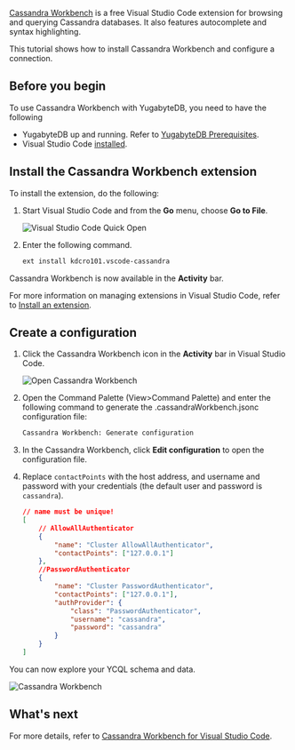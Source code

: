 <!---
title: Use Visual Studio Code with YugabyteDB YCQL
headerTitle: Cassandra Workbench
linkTitle: Cassandra Workbench
description: Configure Visual Studio Code to work with YCQL.
menu:
  v2.20:
    identifier: visualstudioworkbench
    parent: tools
    weight: 40
type: docs
--->
<!--
+++
private = true
+++
-->

[Cassandra Workbench](https://marketplace.visualstudio.com/items?itemName=kdcro101.vscode-cassandra) is a free Visual Studio Code extension for browsing and querying Cassandra databases. It also features autocomplete and syntax highlighting.

This tutorial shows how to install Cassandra Workbench and configure a connection.

## Before you begin

To use Cassandra Workbench with YugabyteDB, you need to have the following

- YugabyteDB up and running. Refer to [YugabyteDB Prerequisites](../#yugabytedb-prerequisites).
- Visual Studio Code [installed](https://code.visualstudio.com).

## Install the Cassandra Workbench extension

To install the extension, do the following:

1. Start Visual Studio Code and from the **Go** menu, choose **Go to File**.

    ![Visual Studio Code Quick Open](/images/develop/tools/vscodeworkbench/vscode_control_p.png)

1. Enter the following command.

    ```sh
    ext install kdcro101.vscode-cassandra
    ```

Cassandra Workbench is now available in the **Activity** bar.

For more information on managing extensions in Visual Studio Code, refer to [Install an extension](https://code.visualstudio.com/docs/editor/extension-marketplace#_install-an-extension).

## Create a configuration

1. Click the Cassandra Workbench icon in the **Activity** bar in Visual Studio Code.

    ![Open Cassandra Workbench](/images/develop/tools/vscodeworkbench/cloudicon.png)

1. Open the Command Palette (View>Command Palette) and enter the following command to generate the .cassandraWorkbench.jsonc configuration file:

    ```sh
    Cassandra Workbench: Generate configuration
    ```

1. In the Cassandra Workbench, click **Edit configuration** to open the configuration file.

1. Replace `contactPoints` with the host address, and username and password with your credentials (the default user and password is `cassandra`).

    ```json
    // name must be unique!
    [
        // AllowAllAuthenticator
        {
            "name": "Cluster AllowAllAuthenticator",
            "contactPoints": ["127.0.0.1"]
        },
        //PasswordAuthenticator
        {
            "name": "Cluster PasswordAuthenticator",
            "contactPoints": ["127.0.0.1"],
            "authProvider": {
                "class": "PasswordAuthenticator",
                "username": "cassandra",
                "password": "cassandra"
            }
        }
    ]
    ```

You can now explore your YCQL schema and data.

![Cassandra Workbench](/images/develop/tools/vscodeworkbench/editor-ui.png)

## What's next

For more details, refer to [Cassandra Workbench for Visual Studio Code](https://marketplace.visualstudio.com/items?itemName=kdcro101.vscode-cassandra).
